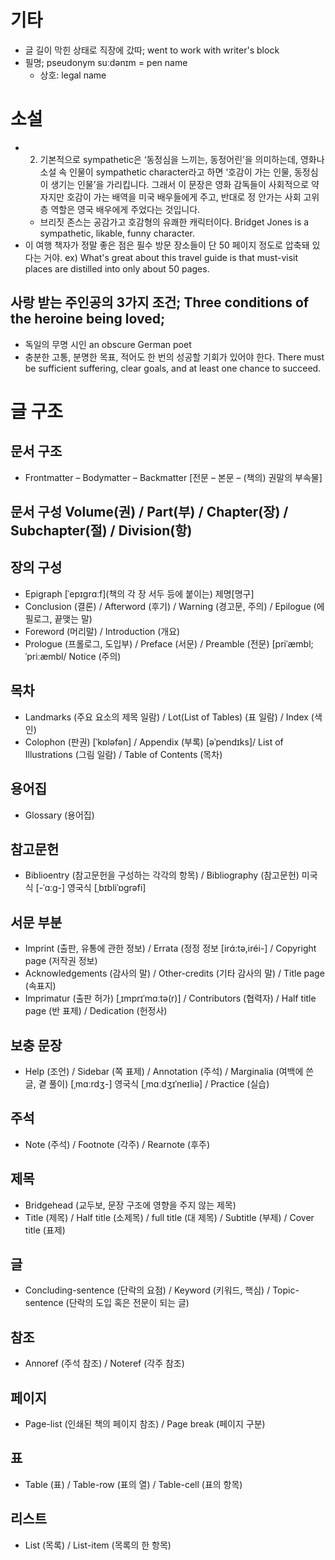 # 기타
* 글 길이 막힌 상태로 직장에 갔따; went to work with writer's block
* 필명; pseudonym suːdənɪm = pen name
  * 상호: legal name

# 소설
* 2) 기본적으로 sympathetic은 ‘동정심을 느끼는, 동정어린’을 의미하는데, 영화나 소설 속 인물이 sympathetic character라고 하면 ‘호감이 가는 인물, 동정심이 생기는 인물’을 가리킵니다. 그래서 이 문장은 영화 감독들이 사회적으로 약자지만 호감이 가는 배역을 미국 배우들에게 주고, 반대로 정 안가는 사회 고위층 역할은 영국 배우에게 주었다는 것입니다.
	* 브리짓 존스는 공감가고 호감형의 유쾌한 캐릭터이다. Bridget Jones is a sympathetic, likable, funny character.
* 이 여행 책자가 정말 좋은 점은 필수 방문 장소들이 단 50 페이지 정도로 압축돼 있다는 거야. ex) What's great about this travel guide is that must-visit places are distilled into only about 50 pages.

## 사랑 받는 주인공의 3가지 조건;  Three conditions of the heroine being loved;
* 독일의 무명 시인 an obscure German poet 
* 충분한 고통, 분명한 목표, 적어도 한 번의 성공할 기회가 있어야 한다. There must be sufficient suffering, clear goals, and at least one chance to succeed.

# 글 구조
## 문서 구조 
* Frontmatter – Bodymatter – Backmatter [전문 – 본문 – (책의) 권말의 부속물]

## 문서 구성 Volume(권) / Part(부) / Chapter(장) / Subchapter(절) / Division(항)

## 장의 구성 
* Epigraph [ˈepɪɡrɑːf](책의 각 장 서두 등에 붙이는) 제명[명구] 
* Conclusion (결론) / Afterword (후기) / Warning (경고문, 주의) / Epilogue (에필로그, 끝맺는 말) 
* Foreword (머리말) / Introduction (개요) 
* Prologue (프롤로그, 도입부) / Preface (서문) / Preamble (전문) [priˈæmbl;ˈpriːæmbl/ Notice (주의)  

## 목차 
* Landmarks (주요 요소의 제목 일람) / Lot(List of Tables) (표 일람) / Index (색인) 
* Colophon (판권) [ˈkɒləfən] / Appendix (부록)  [əˈpendɪks]/ List of Illustrations (그림 일람) / Table of Contents (목차)

## 용어집 
* Glossary (용어집)

## 참고문헌
* Biblioentry (참고문헌을 구성하는 각각의 항목) / Bibliography (참고문헌) 미국식 [-ˈɑːɡ-]  영국식 [ˌbɪbliˈɒɡrəfi] 

## 서문 부분 
* Imprint (출판, 유통에 관한 정보) / Errata (정정 정보 [irɑ́:tə,iréi-] / Copyright page (저작권 정보) 
* Acknowledgements (감사의 말) / Other-credits (기타 감사의 말) / Title page (속표지) 
* Imprimatur (출판 허가) [ˌɪmprɪˈmɑːtə(r)] / Contributors (협력자) / Half title page (반 표제) / Dedication (헌정사)

## 보충 문장 
* Help (조언) / Sidebar (쪽 표제) / Annotation (주석) / Marginalia (여백에 쓴 글, 곁 풀이) [ˌmɑːrdʒ-]  영국식 [ˌmɑːdʒɪˈneɪliə]  / Practice (실습)

## 주석 
* Note (주석) / Footnote (각주) / Rearnote (후주)

## 제목 
* Bridgehead (교두보, 문장 구조에 영향을 주지 않는 제목) 
* Title (제목) / Half title (소제목) / full title (대 제목) / Subtitle (부제) / Cover title (표제)

## 글 
* Concluding-sentence (단락의 요점) / Keyword (키워드, 핵심) / Topic-sentence (단락의 도입 혹은 전문이 되는 글)

## 참조 
* Annoref (주석 참조) / Noteref (각주 참조)

## 페이지
* Page-list (인쇄된 책의 페이지 참조) / Page break (페이지 구분)

## 표 
* Table (표) / Table-row (표의 열) / Table-cell (표의 항목) 

## 리스트 
* List (목록) / List-item (목록의 한 항목)